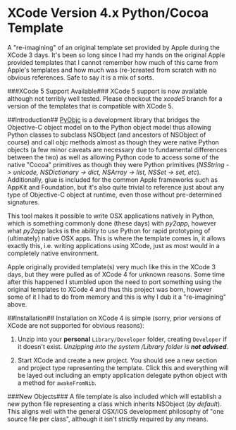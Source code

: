 XCode Version 4.x Python/Cocoa Template
=======================================
A "re-imagining" of an original template set provided by Apple during the XCode 3 days.
It's been so long since I had my hands on the original Apple provided templates that I cannot remember
how much of this came from Apple's templates and how much was (re-)created from scratch with no
obvious references. Safe to say it is a mix of sorts.

###XCode 5 Support Available###
XCode 5 support is now available although not terribly well tested. Please checkout the _*xcode5*_ branch
for a version of the templates that is compatible with XCode 5.

##Introduction##
[PyObjc] is a development library that bridges the Objective-C object model on to the Python
object model thus allowing Python classes to subclass NSObject (and ancestors of NSObject of course)
and call objc methods almost as though they were native Python objects (a few minor caveats are necessary
due to fundamental differences between the two) as well as allowing Python code to access some of the
native "Cocoa" primitives as though they were Python primitives (*NSString -> unicode, NSDictionary -> dict,
NSArray -> list, NSSet -> set, etc*). Additionally, glue is included for the common Apple frameworks such
as AppKit and Foundation, but it's also quite trivial to reference just about any type of Objective-C
object at runtime, even those without pre-determined signatures.

This tool makes it possible to write OSX applications natively in Python, which is something commonly
done (these days) with _py2app_, however what _py2app_ lacks is the ability to use Python for rapid
prototyping of (ultimately) native OSX apps. This is where the template comes in, it allows exactly this,
i.e. writing applications using XCode, just as most would in a completely native environment.

Apple originally provided template(s) very much like this in the XCode 3 days, but they were pulled
as of XCode 4 for unknown reasons. Some time after this happened I stumbled upon the need to port something
using the original templates to XCode 4 and thus this project was born, however some of it I had to do
from memory and this is why I dub it a "re-imagining" above.

##Installation##
Installation on XCode 4 is simple (sorry, prior versions of XCode are not supported for obvious
reasons):

1. Unzip into your __personal__ `Library/Developer` folder, creating `Developer` if it doesn't exist. _Unzipping into the system /Library folder is **not advised**_.

2. Start XCode and create a new project. You should see a new section and project type representing the template. Click this and everything will be layed out including an empty application delegate python object with a method for `awakeFromNib`.

###New Objects###
A file template is also included which will establish a new python file representing a class which inherits NSObject (*by default*).
This aligns well with the general OSX/IOS development philosophy of "one source file per class", although it isn't strictly required
by any means.

[PyObjc]: http://pythonhosted.org/pyobjc/